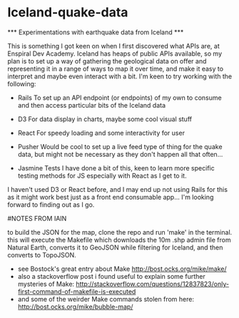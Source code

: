 # Iceland-quake-data
*** Experimentations with earthquake data from Iceland ***

This is something I got keen on when I first discovered what APIs are, at Enspiral Dev Academy. Iceland has heaps of public APIs available, so my plan is to set up a way of gathering the geological data on offer and representing it in a range of ways to map it over time, and make it easy to interpret and maybe even interact with a bit. I'm keen to try working with the following:

* Rails
To set up an API endpoint (or endpoints) of my own to consume and then access particular bits of the Iceland data
* D3
For data display in charts, maybe some cool visual stuff
* React
For speedy loading and some interactivity for user
* Pusher
Would be cool to set up a live feed type of thing for the quake data, but might not be necessary as they don't happen all that often...

* Jasmine Tests
I have done a bit of this, keen to learn more specific testing methods for JS especially with React as I get to it.

I haven't used D3 or React before, and I may end up not using Rails for this as it might work best just as a front end consumable app... I'm looking forward to finding out as I go.

#NOTES FROM IAIN

to build the JSON for the map, clone the repo and run 'make' in the terminal.
this will execute the Makefile which downloads the 10m .shp admin file from Natural Earth, converts it to GeoJSON while filtering for Iceland, and then converts to TopoJSON. 

- see Bostock's great entry about Make http://bost.ocks.org/mike/make/
- also a stackoverflow post i found useful to explain some further mysteries of Make: http://stackoverflow.com/questions/12837823/only-first-command-of-makefile-is-executed
- and some of the weirder Make commands stolen from here: http://bost.ocks.org/mike/bubble-map/

